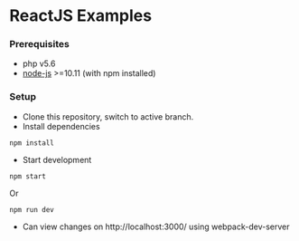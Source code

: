 # ReactJS Examples

### Prerequisites
* php v5.6
* [node-js](https://github.com/creationix/nvm) >=10.11 (with npm installed)

### Setup
* Clone this repository, switch to active branch.
* Install dependencies
```
npm install
```

* Start development
```
npm start
```
Or
```
npm run dev
```

* Can view changes on http://localhost:3000/ using webpack-dev-server
